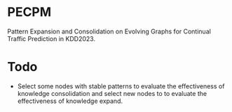# PECPM
Pattern Expansion and Consolidation on Evolving Graphs for Continual Traffic Prediction in KDD2023.

# Todo

- Select some nodes with stable patterns to evaluate the effectiveness of knowledge consolidation and select new nodes to to evaluate the effectiveness of knowledge expand.
